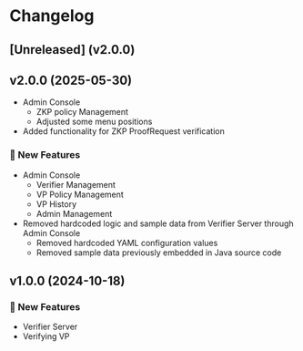 # Changelog

## [Unreleased] (v2.0.0)

## v2.0.0 (2025-05-30)
- Admin Console
    - ZKP policy Management
    - Adjusted some menu positions
- Added functionality for ZKP ProofRequest verification

### 🚀 New Features
- Admin Console
    - Verifier Management
    - VP Policy Management
    - VP History
    - Admin Management 
- Removed hardcoded logic and sample data from Verifier Server through Admin Console
  - Removed hardcoded YAML configuration values
  - Removed sample data previously embedded in Java source code

## v1.0.0 (2024-10-18)

### 🚀 New Features
- Verifier Server
- Verifying VP